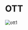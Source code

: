 # OTT
![ott1](https://raw.githubusercontent.com/yeontan0826/Android-Practice/main/OTT/screenshot/ott1.png)
